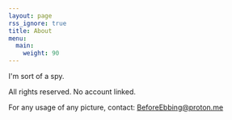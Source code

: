 ```yaml
---
layout: page
rss_ignore: true
title: About
menu:
  main:
    weight: 90
---
```


I'm sort of a spy.

All rights reserved. No account linked.

For any usage of any picture, contact: BeforeEbbing@proton.me
